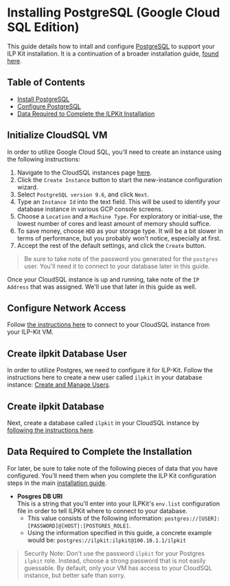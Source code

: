 # Installing PostgreSQL (Google Cloud SQL Edition)

This guide details how to intall and configure [PostgreSQL](https://www.postgresql.org/) to support your ILP Kit installation.  It is a continuation of a broader installation guide, [found here](./README.md).  

## Table of Contents

- [Install PostgreSQL](#install-postgresql)
- [Configure PostgreSQL](#configure-postgresql)
- [Data Required to Complete the ILPKit Installation](#data-required-to-complete-the-ilpkit-installation)

## Initialize CloudSQL VM
In order to utilize Google Cloud SQL, you'll need to create an instance using the following instructions:

1. Navigate to the CloudSQL instances page [here](https://console.cloud.google.com/sql/instances).
1. Click the `Create Instance` button to start the new-instance configuration wizard.
1. Select `PostgreSQL version 9.6`, and click `Next`.
1. Type an `Instance Id` into the text field.  This will be used to identify your database instance in various GCP console screens.
1. Choose a `Location` and a `Machine Type`.  For exploratory or initial-use, the lowest number of cores and least amount of memory should suffice.  
1. To save money, choose `HDD` as your storage type.  It will be a bit slower in terms of performance, but you probably won't notice, especially at first.
1. Accept the rest of the default settings, and click the `Create` button.

> Be sure to take note of the password you generated for the `postgres` user.  You'll need it to connect to your database later in this guide.

Once your CloudSQL instance is up and running, take note of the `IP Address` that was assigned.  We'll use that later in this guide as well.

## Configure Network Access
Follow [the instructions here](https://cloud.google.com/sql/docs/postgres/connect-compute-engine) to connect to your CloudSQL instance from your ILP-Kit VM.

## Create ilpkit Database User
In order to utilize Postgres, we need to configure it for ILP-Kit.  Follow the instructions here to create a new user called `ilpkit` in your database instance:  [Create and Manage Users](https://cloud.google.com/sql/docs/postgres/create-manage-users).

## Create ilpkit Database
Next, create a database called `ilpkit` in your CloudSQL instance by [following the instructions here](https://cloud.google.com/sql/docs/postgres/create-manage-databases).

## Data Required to Complete the Installation
For later, be sure to take note of the following pieces of data that you have configured.  You'll need them  when you complete the ILP Kit configuration steps in the main [installation guide](../README.md).

* **Posgres DB URI**  
  This is a string that you'll enter into your ILPKit's `env.list` configuration file in order to tell ILPKit where to connect to your database. 
  * This value consists of the following information: `postgres://[USER]:[PASSWORD]@[HOST]:[POSTGRES_ROLE]`.  
  * Using the information specified in this guide, a concrete example would be:  `postgres://ilpkit:ilpkit@100.10.1.1/ilpkit`
  
> Security Note: Don't use the password `ilpkit` for your Postgres `ilpkit` role.  Instead, choose a strong password that is not easily guessable.  By default, only your VM has access to your CloudSQL instance, but better safe than sorry.